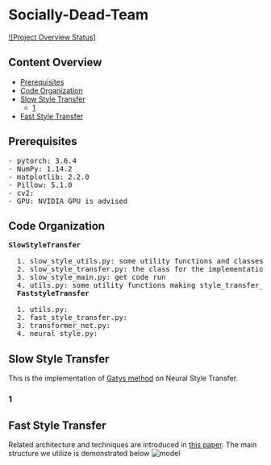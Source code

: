 # Socially-Dead-Team
[![Project Overview Status]](https://img.shields.io/badge/Socially%20Dead%20Team-Style%20Transfer%20Learning-red.svg)

## Content Overview
* [Prerequisites](#Prerequisites)
* [Code Organization](#Code-Organization)
* [Slow Style Transfer](#Slow-Style-Transfer)
   * [1](#1)
* [Fast Style Transfer](#Fast-Style-Transfer)

## Prerequisites
<pre>
- pytorch: 3.6.4
- NumPy: 1.14.2
- matplotlib: 2.2.0
- Pillow: 5.1.0
- cv2:
- GPU: NVIDIA GPU is advised
</pre>

## Code Organization
<pre>
<b>SlowStyleTransfer</b><br>
  1. slow_style_utils.py: some utility functions and classes 
  2. slow_style_transfer.py: the class for the implementation of slow style transfer
  3. slow_style_main.py: get code run 
  4. utils.py: some utility functions making style_transfer_learning.ipynb clean
  <b>FaststyleTransfer</b><br>
  1. utils.py: 
  2. fast_style_transfer.py: 
  3. transformer_net.py:  
  4. neural_style.py: 
</pre>

## Slow Style Transfer
This is the implementation of [Gatys method](https://arxiv.org/pdf/1508.06576.pdf) on Neural Style Transfer.

### 1

## Fast Style Transfer 
Related architecture and techniques are introduced in [this paper](https://arxiv.org/pdf/1508.06576.pdf).
The main structure we utilize is demonstrated below
![model](https://raw.githubusercontent.com/kwanmolee/-Style-Transfer-Learning/master/model.png)



	
